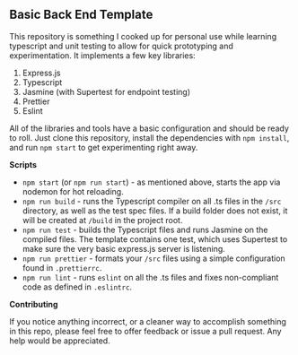 ## Basic Back End Template

This repository is something I cooked up for personal use while learning typescript and unit testing to allow for quick prototyping and experimentation. It implements a few key libraries:

1. Express.js
2. Typescript
3. Jasmine (with Supertest for endpoint testing)
4. Prettier
5. Eslint

All of the libraries and tools have a basic configuration and should be ready to roll. Just clone this repository, install the dependencies with `npm install`, and run `npm start` to get experimenting right away.

**Scripts**

- `npm start` (or `npm run start`) - as mentioned above, starts the app via nodemon for hot reloading.
- `npm run build` - runs the Typescript compiler on all .ts files in the `/src` directory, as well as the test spec files. If a build folder does not exist, it will be created at `/build` in the project root.
- `npm run test` - builds the Typescript files and runs Jasmine on the compiled files. The template contains one test, which uses Supertest to make sure the very basic express.js server is listening.
- `npm run prettier` - formats your `/src` files using a simple configuration found in `.prettierrc`.
- `npm run lint` - runs `eslint` on all the .ts files and fixes non-compliant code as defined in `.eslintrc`.

**Contributing**

If you notice anything incorrect, or a cleaner way to accomplish something in this repo, please feel free to offer feedback or issue a pull request. Any help would be appreciated.
